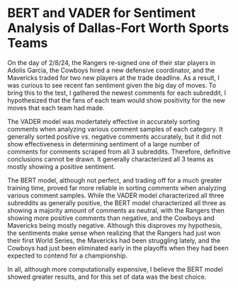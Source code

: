 # BERT and VADER for Sentiment Analysis of Dallas-Fort Worth Sports Teams

On the day of 2/8/24, the Rangers re-signed one of their star players in Adolis
Garcia, the Cowboys hired a new defensive coordinator, and the Mavericks traded for two new players at the trade deadline.
As a result, I was curious to see recent fan sentiment given the big day of moves. To bring this to the test, I gathered the
newest comments for each subreddit, I hypothesized that the fans of each team would show positivity for the new moves that 
each team had made.

The VADER model was modertately effective in accurately sorting comments when analyzing various comment samples of each
category. It generally sorted positive vs. negative comments accurately, but it did not show effectiveness in determining 
sentiment of a large number of comments for comments scraped from all 3 subreddits. Therefore, definitive conclusions cannot
be drawn. It generally characterized all 3 teams as mostly showing a positive sentiment.

The BERT model, although not perfect, and trading off for a much greater training time, proved far more reliable in sorting
comments when analyzing various comment samples. While the VADER model characterized all three subreddits as generally 
positive, the BERT model characterized all three as showing a majority amount of comments as neutral, with the Rangers then
showing more positive comments than negative, and the Cowboys and Mavericks being mostly negative. Although this disproves
my hypothesis, the sentiments make sense when realizing that the Rangers had just won their first World Series, the 
Mavericks had been struggling lately, and the Cowboys had just been eliminated early in the playoffs when they had been 
expected to contend for a championship.

In all, although more computationally expensive, I believe the BERT model showed greater results, and for this set of data
was the best choice.
